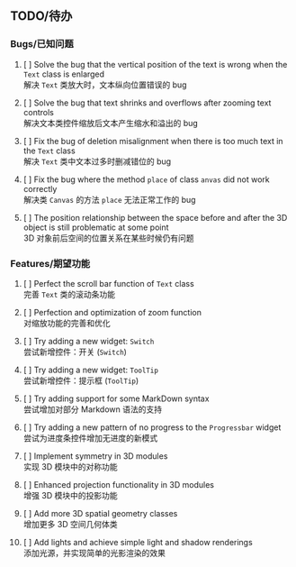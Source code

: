 TODO/待办
---------

### Bugs/已知问题

1. [ ] Solve the bug that the vertical position of the text is wrong when the `Text` class is enlarged  
解决 `Text` 类放大时，文本纵向位置错误的 bug

2. [ ] Solve the bug that text shrinks and overflows after zooming text controls  
解决文本类控件缩放后文本产生缩水和溢出的 bug

3. [ ] Fix the bug of deletion misalignment when there is too much text in the `Text` class  
解决 `Text` 类中文本过多时删减错位的 bug

4. [ ] Fix the bug where the method `place` of class `anvas` did not work correctly  
解决类 `Canvas` 的方法 `place` 无法正常工作的 bug

5. [ ] The position relationship between the space before and after the 3D object is still problematic at some point  
3D 对象前后空间的位置关系在某些时候仍有问题

### Features/期望功能

1. [ ] Perfect the scroll bar function of `Text` class  
完善 `Text` 类的滚动条功能

2. [ ] Perfection and optimization of zoom function  
对缩放功能的完善和优化

3. [ ] Try adding a new widget: `Switch`  
尝试新增控件：开关 (`Switch`)

4. [ ] Try adding a new widget: `ToolTip`  
尝试新增控件：提示框 (`ToolTip`)

5. [ ] Try adding support for some MarkDown syntax  
尝试增加对部分 Markdown 语法的支持

6. [ ] Try adding a new pattern of no progress to the `Progressbar` widget  
尝试为进度条控件增加无进度的新模式

7. [ ] Implement symmetry in 3D modules  
实现 3D 模块中的对称功能

8. [ ] Enhanced projection functionality in 3D modules  
增强 3D 模块中的投影功能

9. [ ] Add more 3D spatial geometry classes  
增加更多 3D 空间几何体类

10. [ ] Add lights and achieve simple light and shadow renderings  
添加光源，并实现简单的光影渲染的效果
